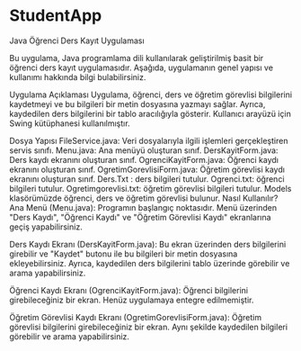 # StudentApp
Java Öğrenci Ders Kayıt Uygulaması

Bu uygulama, Java programlama dili kullanılarak geliştirilmiş basit bir öğrenci ders kayıt uygulamasıdır. Aşağıda, uygulamanın genel yapısı ve kullanımı hakkında bilgi bulabilirsiniz.

Uygulama Açıklaması
Uygulama, öğrenci, ders ve öğretim görevlisi bilgilerini kaydetmeyi ve bu bilgileri bir metin dosyasına yazmayı sağlar. Ayrıca, kaydedilen ders bilgilerini bir tablo aracılığıyla gösterir. Kullanıcı arayüzü için Swing kütüphanesi kullanılmıştır.

Dosya Yapısı
FileService.java: Veri dosyalarıyla ilgili işlemleri gerçekleştiren servis sınıfı.
Menu.java: Ana menüyü oluşturan sınıf.
DersKayitForm.java: Ders kaydı ekranını oluşturan sınıf.
OgrenciKayitForm.java: Öğrenci kaydı ekranını oluşturan sınıf.
OgretimGorevlisiForm.java: Öğretim görevlisi kaydı ekranını oluşturan sınıf.
Ders.Txt : ders bilgileri tutulur.
Ogrenci.txt: öğrenci bilgileri tutulur.
Ogretimgorevlisi.txt: öğretim görevlisi bilgileri tutulur.
Models klasörümüzde öğrenci, ders ve öğretim görevlisi bulunur.
Nasıl Kullanılır?
Ana Menü (Menu.java): Programın başlangıç noktasıdır. Menü üzerinden "Ders Kaydı", "Öğrenci Kaydı" ve "Öğretim Görevlisi Kaydı" ekranlarına geçiş yapabilirsiniz.

Ders Kaydı Ekranı (DersKayitForm.java): Bu ekran üzerinden ders bilgilerini girebilir ve "Kaydet" butonu ile bu bilgileri bir metin dosyasına ekleyebilirsiniz. Ayrıca, kaydedilen ders bilgilerini tablo üzerinde görebilir ve arama yapabilirsiniz.

Öğrenci Kaydı Ekranı (OgrenciKayitForm.java): Öğrenci bilgilerini girebileceğiniz bir ekran. Henüz uygulamaya entegre edilmemiştir.

Öğretim Görevlisi Kaydı Ekranı (OgretimGorevlisiForm.java): Öğretim görevlisi bilgilerini girebileceğiniz bir ekran. Aynı şekilde kaydedilen bilgileri görebilir ve arama yapabilirsiniz.
